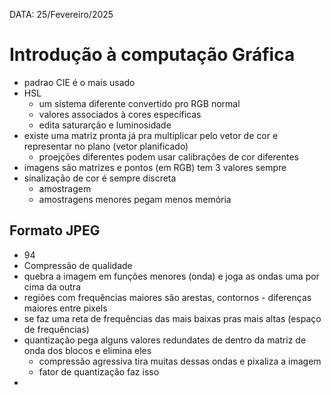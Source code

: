 DATA: 25/Fevereiro/2025
# Introdução à computação Gráfica
- padrao CIE é o mais usado
- HSL
    - um sistema diferente convertido pro RGB normal
    - valores associados à cores específicas
    - edita saturarção e luminosidade
- existe uma matriz pronta já pra multiplicar pelo vetor de cor e representar no plano (vetor planificado)
    - proejções diferentes podem usar calibrações de cor diferentes
- imagens são matrizes e pontos (em RGB) tem 3 valores sempre
- sinalização de cor é sempre discreta
    - amostragem
    - amostragens menores pegam menos memória
## Formato JPEG
- 94
- Compressão de qualidade
- quebra a imagem em funções menores (onda) e joga as ondas uma por cima da outra
- regiões com frequências maiores são arestas, contornos - diferenças maiores entre pixels
- se faz uma reta de frequências das mais baixas pras mais altas (espaço de frequências)
- quantização pega alguns valores redundates de dentro da matriz de onda dos blocos e elimina eles
    - compressão agressiva tira muitas dessas ondas e pixaliza a imagem
    - fator de quantização faz isso
- 